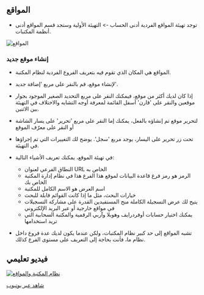 ## المواقع

- توجد تهيئة المواقع الفردية أدنى الحساب -> التهيئة الأولية وستجد قسم المواقع أدنى أنظمة المكتبات.

![المواقع](/manual/images/Library-Systems-Locations.png)

### إنشاء موقع جديد

- المواقع هي المكان الذي تقوم فيه بتعريف الفروع الفردية لنظام المكتبة. 
- لإنشاء موقع، قم بالنقر على مربع 'إضافة جديد'.
- إذا كان لديك أكثر من موقع، فيمكنك النقر على مربع التحديد الصغير الموجود بجوار موقعين والنقر على 'قارن' أسفل القائمة لمعرفة أوجه التشابه والاختلاف في التهيئة بين الاثنين.
- لتحرير موقع تم إنشاؤه بالفعل، يمكنك إما النقر على مربع 'تحرير' على يسار الشاشة أو النقر على معرّف الموقع
- تحت زر تحرير على اليسار، يوجد مربع 'سجل'. يوضح لك التغييرات التي تم إجراؤها في التهيئة. 

- في تهيئة الموقع، يمكنك تعريف الأشياء التالية:
  - النطاق الفرعي لعنوان URL الخاص به
  - الرمز هو رمز فرع قاعدة البيانات لموقع هذا الفرع هذا في نظام إدارة المكتبة الخاص بك
  - اسم العرض هو الاسم الكامل للمكتبة
  - خيارات البحث، مثل ما إذا كانت القوائم قابلة للبحث
  - يتيح لك عرض التسجيلة الكاملة منح المستفيدين القدرة على مشاركة التسجيلات في مواقع خارجية أو عبر البريد الإلكتروني 
  - يمكنك اختيار حسابات أوفردرايف وهوبلا وآربي الرقمية والمكتبة السحابية التي تريد استخدامها

- تشبه المواقع إلى حد كبير نظام المكتبات، ولكن عندما يكون لديك عدة فروع داخل نظام ما، فأنت بحاجة إلى التعريف على مستوى الفرع كذلك.

## فيديو تعليمي

[![نظام المكتبة والمواقع](/manual/images/Library-Systems-and-Locations.jpg)](https://youtu.be/H51Q4jdd9MM)

[شاهد عبر يوتيوب](https://youtu.be/H51Q4jdd9MM)
